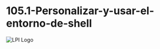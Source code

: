 # 105.1-Personalizar-y-usar-el-entorno-de-shell
![LPI Logo](../../../wallpaper/diogenes_linux "Buscando al hombre nuevo")
